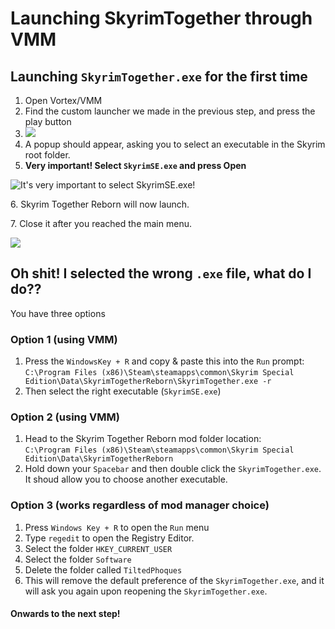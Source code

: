 # Launching SkyrimTogether through VMM

## Launching `SkyrimTogether.exe` for the first time

1. Open Vortex/VMM
2. Find the custom launcher we made in the previous step, and press the play button
3. ![](https://shx.is/5BKQYt5oq.png)
4. A popup should appear, asking you to select an executable in the Skyrim root folder.
5. **Very important! Select `SkyrimSE.exe` and press Open**

![It's very important to select SkyrimSE.exe!](https://shx.is/5BlEBHSqt.png)

6\. Skyrim Together Reborn will now launch.

7\. Close it after you reached the main menu.

![](https://shx.is/5BKRNVIxA.gif)

## Oh shit! I selected the wrong `.exe` file, what do I do??

You have three options

### **Option 1 (using VMM)**

1. Press the `WindowsKey + R` and copy & paste this into the `Run` prompt:\
   `C:\Program Files (x86)\Steam\steamapps\common\Skyrim Special Edition\Data\SkyrimTogetherReborn\SkyrimTogether.exe -r`
2. Then select the right executable (`SkyrimSE.exe`)

### **Option 2 (using VMM)**

1. Head to the Skyrim Together Reborn mod folder location:\
   `C:\Program Files (x86)\Steam\steamapps\common\Skyrim Special Edition\Data\SkyrimTogetherReborn`
2. Hold down your `Spacebar` and then double click the `SkyrimTogether.exe`. It shoud allow you to choose another executable.

### **Option 3 (works regardless of mod manager choice)**

1. Press `Windows Key + R` to open the `Run` menu
2. Type `regedit` to open the Registry Editor.
3. Select the folder `HKEY_CURRENT_USER`
4. Select the folder `Software`
5. Delete the folder called `TiltedPhoques`
6. This will remove the default preference of the `SkyrimTogether.exe`, and it will ask you again upon reopening the `SkyrimTogether.exe`.

#### Onwards to the next step!
